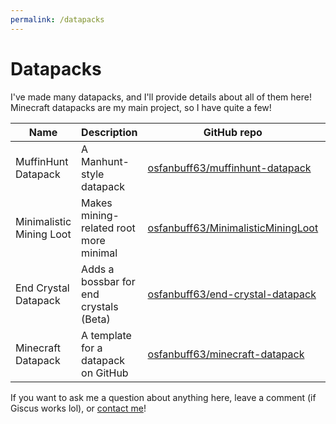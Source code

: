 ```yaml
---
permalink: /datapacks
---
```


# Datapacks

I've made many datapacks, and I'll provide details about all of them here! Minecraft datapacks are my main project, so I have quite a few!

| Name                     | Description                            | GitHub repo                                                                                 | Planet Minecraft page                                                    | Documentation                                            | License |
|--------------------------|----------------------------------------|---------------------------------------------------------------------------------------------|--------------------------------------------------------------------------|----------------------------------------------------------|---------|
| MuffinHunt Datapack      | A Manhunt-style datapack               | [osfanbuff63/muffinhunt-datapack](https://github.com/osfanbuff63/muffinhunt-datapack)       | [https://www.planetminecraft.com/data-pack/muffinhunt-datapack-5538563/] | [https://osfanbuff63.github.io/muffinhunt-datapack-docs] | GPLv3   |
| Minimalistic Mining Loot | Makes mining-related root more minimal | [osfanbuff63/MinimalisticMiningLoot](https://github.com/osfanbuff63/MinimalisticMiningLoot) | [https://www.planetminecraft.com/data-pack/minimalistic-mining-loot/]    | N/A                                                      | GPLv3   |
| End Crystal Datapack     | Adds a bossbar for end crystals (Beta) | [osfanbuff63/end-crystal-datapack](https://github.com/osfanbuff63/end-crystal-datapack)     | N/A                                                                      | N/A                                                      | MIT     |
| Minecraft Datapack       | A template for a datapack on GitHub    | [osfanbuff63/minecraft-datapack](https://github.com/osfanbuff63/minecraft-datapack)         | N/A                                                                      | Included in source files                                 | CC0 |

If you want to ask me a question about anything here, leave a comment (if Giscus works lol), or [contact me](contact)!
